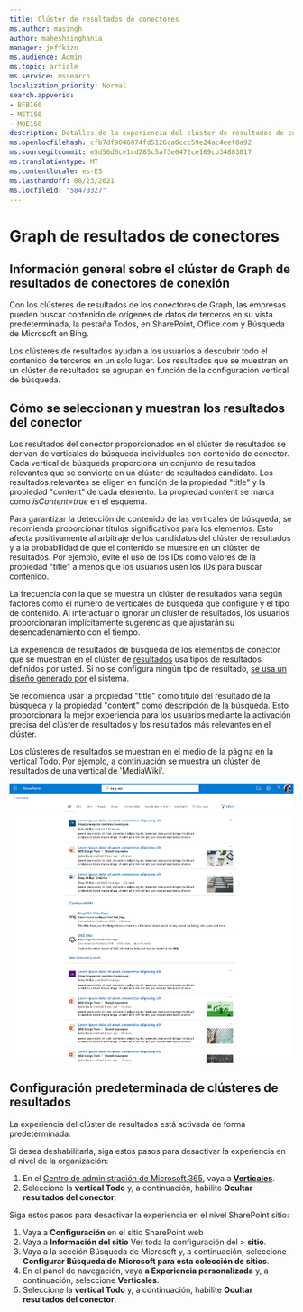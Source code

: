 ```yaml
---
title: Clúster de resultados de conectores
ms.author: masingh
author: maheshsinghania
manager: jeffkizn
ms.audience: Admin
ms.topic: article
ms.service: mssearch
localization_priority: Normal
search.appverid:
- BFB160
- MET150
- MOE150
description: Detalles de la experiencia del clúster de resultados de conectores
ms.openlocfilehash: cfb7df9046074fd5126ca0ccc59e24ac4eef8a92
ms.sourcegitcommit: e5d56d6ce1cd285c5af3e0472ce169cb34883017
ms.translationtype: MT
ms.contentlocale: es-ES
ms.lasthandoff: 08/23/2021
ms.locfileid: "58470327"
---
```

# <a name="graph-connectors-result-cluster"></a>Graph de resultados de conectores

## <a name="overview-of-the-graph-connectors-result-cluster"></a>Información general sobre el clúster de Graph de resultados de conectores de conexión  

Con los clústeres de resultados de los conectores de Graph, las empresas  pueden buscar contenido de orígenes de datos de terceros en su vista predeterminada, la pestaña Todos, en SharePoint, Office.com y Búsqueda de Microsoft en Bing.

Los clústeres de resultados ayudan a los usuarios a descubrir todo el contenido de terceros en un solo lugar. Los resultados que se muestran en un clúster de resultados se agrupan en función de la configuración vertical de búsqueda.

## <a name="how-connector-results-are-selected-and-displayed"></a>Cómo se seleccionan y muestran los resultados del conector

Los resultados del conector proporcionados en el clúster de resultados se derivan de verticales de búsqueda individuales con contenido de conector. Cada vertical de búsqueda proporciona un conjunto de resultados relevantes que se convierte en un clúster de resultados candidato. Los resultados relevantes se eligen en función de la propiedad "title" y la propiedad "content" de cada elemento. La propiedad content se marca como *isContent=true* en el esquema.

Para garantizar la detección de contenido de las verticales de búsqueda, se recomienda proporcionar títulos significativos para los elementos. Esto afecta positivamente al arbitraje de los candidatos del clúster de resultados y a la probabilidad de que el contenido se muestre en un clúster de resultados. Por ejemplo, evite el uso de los IDs como valores de la propiedad "title" a menos que los usuarios usen los IDs para buscar contenido.

La frecuencia con la que se muestra un clúster de resultados varía según factores como el número de verticales de búsqueda que configure y el tipo de contenido. Al interactuar o ignorar un clúster de resultados, los usuarios proporcionarán implícitamente sugerencias que ajustarán su desencadenamiento con el tiempo.

La experiencia de resultados de búsqueda de los elementos de conector que se muestran en el clúster de [resultados](./customize-search-page.md#create-your-own-result-type) usa tipos de resultados definidos por usted. Si no se configura ningún tipo de resultado, [se usa un diseño generado por](./customize-search-page.md#default-search-result-layout) el sistema.

Se recomienda usar la propiedad "title" como título del resultado de la búsqueda y la propiedad "content" como descripción de la búsqueda. Esto proporcionará la mejor experiencia para los usuarios mediante la activación precisa del clúster de resultados y los resultados más relevantes en el clúster.

Los clústeres de resultados se muestran en el medio de la página en la vertical Todo. Por ejemplo, a continuación se muestra un clúster de resultados de una vertical de 'MediaWiki'.

![Ejemplo de un clúster de resultados de MediaWiki.](media/result-cluster/result-cluster-example.png)

## <a name="result-clusters-default-settings"></a>Configuración predeterminada de clústeres de resultados
  
La experiencia del clúster de resultados está activada de forma predeterminada.  

Si desea deshabilitarla, siga estos pasos para desactivar la experiencia en el nivel de la organización:

1. En el [Centro de administración de Microsoft 365](https://admin.microsoft.com), vaya a [**Verticales**](https://admin.microsoft.com/Adminportal/Home#/MicrosoftSearch/verticals).
1. Seleccione la **vertical Todo** y, a continuación, habilite **Ocultar resultados del conector**.

Siga estos pasos para desactivar la experiencia en el nivel SharePoint sitio:

1. Vaya a **Configuración** en el sitio SharePoint web
2. Vaya a **Información del sitio** Ver toda la configuración del > **sitio**.
3. Vaya a la sección Búsqueda de Microsoft y, a continuación, seleccione **Configurar Búsqueda de Microsoft para esta colección de sitios**.
4. En el panel de navegación, vaya **a Experiencia personalizada** y, a continuación, seleccione **Verticales**.
5. Seleccione la **vertical Todo** y, a continuación, habilite **Ocultar resultados del conector**.

